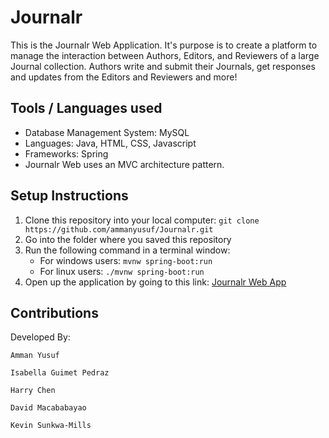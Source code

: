# Journalr

This is the Journalr Web Application.  It's purpose is to create a platform to manage the interaction between Authors, Editors, and Reviewers of a large Journal collection.  Authors write and submit their Journals, get responses and updates from the Editors and Reviewers and more!

## Tools / Languages used
* Database Management System: MySQL
* Languages: Java, HTML, CSS, Javascript
* Frameworks: Spring 
* Journalr Web uses an MVC architecture pattern. 

## Setup Instructions
1. Clone this repository into your local computer: `git clone https://github.com/ammanyusuf/Journalr.git`
2. Go into the folder where you saved this repository
3. Run the following command in a terminal window:
   - For windows users: `mvnw spring-boot:run`
   - For linux users: `./mvnw spring-boot:run`
4. Open up the application by going to this link:  [Journalr Web App](http://localhost:8080/login)

## Contributions

Developed By:

	Amman Yusuf

	Isabella Guimet Pedraz

	Harry Chen

	David Macababayao

	Kevin Sunkwa-Mills
